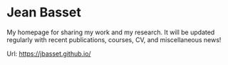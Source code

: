 # Jean Basset

My homepage for sharing my work and my research. It will be updated regularly with recent publications, courses, CV, and miscellaneous news!

Url: https://jbasset.github.io/
